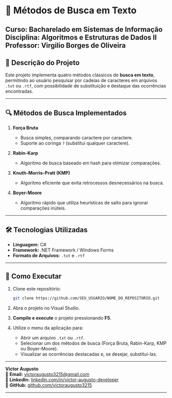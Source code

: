 # 📝 Métodos de Busca em Texto

**Curso:** Bacharelado em Sistemas de Informação  
**Disciplina:** Algoritmos e Estruturas de Dados II  
**Professor:** Virgilio Borges de Oliveira  
---

## 📌 Descrição do Projeto

Este projeto implementa quatro métodos clássicos de **busca em texto**, permitindo ao usuário pesquisar por cadeias de caracteres em arquivos `.txt` ou `.rtf`, com possibilidade de substituição e destaque das ocorrências encontradas.

---

## 🔍 Métodos de Busca Implementados

1. **Força Bruta**  
   - Busca simples, comparando caractere por caractere.  
   - Suporte ao coringa `?` (substitui qualquer caractere).  

2. **Rabin-Karp**  
   - Algoritmo de busca baseado em hash para otimizar comparações.  

3. **Knuth-Morris-Pratt (KMP)**  
   - Algoritmo eficiente que evita retrocessos desnecessários na busca.  

4. **Boyer-Moore**  
   - Algoritmo rápido que utiliza heurísticas de salto para ignorar comparações inúteis.  

---

## 🛠️ Tecnologias Utilizadas

- **Linguagem:** C#
- **Framework:** .NET Framework / Windows Forms
- **Formato de Arquivos:** `.txt` e `.rtf`

---

## 🚀 Como Executar

1. Clone este repositório:
   ```bash
   git clone https://github.com/SEU_USUARIO/NOME_DO_REPOSITORIO.git 

2. Abra o projeto no Visual Studio.

3. **Compile e execute** o projeto pressionando **F5**.

4. Utilize o menu da aplicação para:
   - Abrir um arquivo `.txt` ou `.rtf`.
   - Selecionar um dos métodos de busca (Força Bruta, Rabin-Karp, KMP ou Boyer-Moore).
   - Visualizar as ocorrências destacadas e, se desejar, substituí-las.

---

**Victor Augusto**  
📧 **Email:** [victoraugusto3215@gmail.com](mailto:victoraugusto3215@gmail.com)  
💼 **LinkedIn:** [linkedin.com/in/victor-augusto-developer](https://www.linkedin.com/in/victor-augusto-developer/)  
🐙 **GitHub:** [github.com/victoraugusto3215](https://github.com/victoraugusto3215)

---
